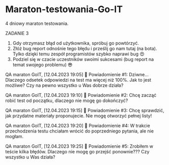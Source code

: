 # Maraton-testowania-Go-IT
4 dniowy maraton testowania.

ZADANIE 3
1. Gdy otrzymasz błąd od użytkownika, spróbuj go powtórzyć.
2. Złóż bug report odnośnie tego błędu i prześlij go nam tutaj (na bota). Tylko dzięki temu zespół programistów szybko naprawi bug 😍
3. Podziel się w czacie uczestników swoimi sukcesami (bug report na temat swojego problemu) 😎

QA maraton GoIT, [12.04.2023 19:05]
🦊 Powiadomienie #1: Dziwne... Dlaczego odsetek odpowiedzi na test ma więcej niż 100%. Jak to jest możliwe? Czy na pewno wszystko u Was dobrze działa?

QA maraton GoIT, [12.04.2023 19:10]
🦆 Powiadomienie #2: Chcę zacząć robić test od początku, dlaczego nie mogę go dokończyć?

QA maraton GoIT, [12.04.2023 19:15]
🐌 Powiadomienie #3: Chcę sprawdzić, jak przydatne materiały proponujecie. Nie mogę otworzyć pełnej listy!

QA maraton GoIT, [12.04.2023 19:20]
🐼 Powiadomienie #4: W trakcie przechodzenia testu chciałam wrócić do poprzedniego pytania, ale nie mogłam.

QA maraton GoIT, [12.04.2023 19:25]
🦄 Powiadomienie #5: Zrobiłem w teście kilka błędów. Dlaczego nie mogę go przejść ponownie??? Czy wszystko u Was działa?
